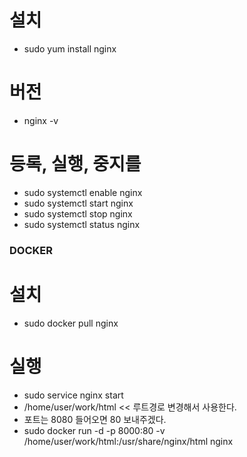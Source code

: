 # 설치
- sudo yum install nginx
# 버전
- nginx -v


#  등록, 실행, 중지를
 - sudo systemctl enable nginx
 - sudo systemctl start nginx
 - sudo systemctl stop nginx
 - sudo systemctl status nginx



### DOCKER
# 설치
 - sudo docker pull nginx

# 실행
- sudo service nginx start
- /home/user/work/html << 루트경로 변경해서 사용한다.
- 포트는 8080 들어오면 80 보내주겠다.
- sudo docker run -d -p 8000:80 -v /home/user/work/html:/usr/share/nginx/html nginx
